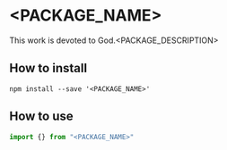 # <PACKAGE_NAME>

This work is devoted to God.<PACKAGE_DESCRIPTION>

## How to install

```
npm install --save '<PACKAGE_NAME>'
```

## How to use

```js
import {} from "<PACKAGE_NAME>"
```
